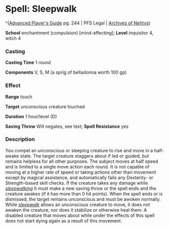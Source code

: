 # Spell: Sleepwalk

^([Advanced Player's Guide][ss-sleepwalk] pg. 244 | PFS Legal | [Archives of Nehtys][sn-sleepwalk])

**School** enchantment (compulsion) [mind-affecting]; **Level** inquisitor 4, witch 4

### Casting

**Casting Time** 1 round

**Components** V, S, M (a sprig of belladonna worth 100 gp)

### Effect

**Range** touch

**Target** unconscious creature touched

**Duration** 1 hour/level (D)

**Saving Throw** Will negates, see text; **Spell Resistance** yes

### Description

You compel an unconscious or sleeping creature to rise and move in a half-awake state. The target creature staggers about if led or guided, but remains helpless for all other purposes. The subject moves at half speed and is limited to a single move action each round. It is not capable of moving at a higher rate of speed or taking actions other than movement except by magical assistance, and automatically fails any Dexterity- or Strength-based skill checks. If the creature takes any damage while _[sleepwalking]_ it must make a new saving throw or the spell ends and the creature awakes (if it has more than 0 hit points). When the spell ends or is dismissed, the target remains unconscious and must be awoken normally. While _[sleepwalk]_ allows an unconscious creature to move, it does not awaken the creature, nor does it stabilize or otherwise heal them. A disabled creature that moves about while under the effects of this spell does not start dying again as a result of this movement.

[ss-sleepwalk]: http://paizo.com/pathfinderRPG/v57
[sn-sleepwalk]: http://www.archivesofnethys.com/SpellDisplay.aspx?ItemName=Sleepwalk
[sleepwalking]: http://www.archivesofnethys.com/SpellDisplay.aspx?ItemName=sleepwalking
[sleepwalk]: http://www.archivesofnethys.com/SpellDisplay.aspx?ItemName=sleepwalk